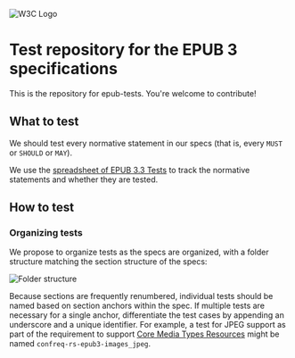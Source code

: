 
![W3C Logo](https://www.w3.org/Icons/w3c_home)

# Test repository for the EPUB 3 specifications

This is the repository for epub-tests. You're welcome to contribute!

## What to test

We should test every normative statement in our specs (that is, every `MUST` or `SHOULD` or `MAY`).

We use the [spreadsheet of EPUB 3.3 Tests](https://docs.google.com/spreadsheets/d/13wgptApSVbQbYzi2L5VXe3D_1QLzJOTGySUAtOxn4sA/edit#gid=0) to track the normative statements and whether they are tested.

## How to test

### Organizing tests

We propose to organize tests as the specs are organized, with a folder structure matching the section structure of the specs:

![Folder structure](images/folder-structure.png)

Because sections are frequently renumbered, individual tests should be named based on section anchors within the spec. If multiple tests are necessary for a single anchor, differentiate the test cases by appending an underscore and a unique identifier. For example, a test for JPEG support as part of the requirement to support [Core Media Types Resources](https://www.w3.org/TR/epub-rs-33/#confreq-rs-epub3-images) might be named `confreq-rs-epub3-images_jpeg`.